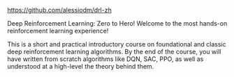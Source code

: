https://github.com/alessiodm/drl-zh

Deep Reinforcement Learning: Zero to Hero!
Welcome to the most hands-on reinforcement learning experience!

This is a short and practical introductory course on foundational and classic deep reinforcement learning algorithms. By the end of the course, you will have written from scratch algorithms like DQN, SAC, PPO, as well as understood at a high-level the theory behind them.